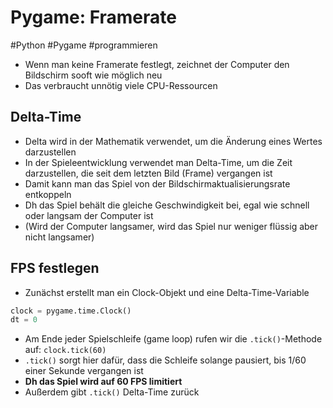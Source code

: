 # Pygame: Framerate

#Python #Pygame #programmieren

- Wenn man keine Framerate festlegt, zeichnet der Computer den Bildschirm sooft wie möglich neu
- Das verbraucht unnötig viele CPU-Ressourcen

## Delta-Time

- Delta wird in der Mathematik verwendet, um die Änderung eines Wertes darzustellen
- In der Spieleentwicklung verwendet man Delta-Time, um die Zeit darzustellen, die seit dem letzten Bild (Frame) vergangen ist
- Damit kann man das Spiel von der Bildschirmaktualisierungsrate entkoppeln
- Dh das Spiel behält die gleiche Geschwindigkeit bei, egal wie schnell oder langsam der Computer ist
- (Wird der Computer langsamer, wird das Spiel nur weniger flüssig aber nicht langsamer)

## FPS festlegen

- Zunächst erstellt man ein Clock-Objekt und eine Delta-Time-Variable

```python
clock = pygame.time.Clock()
dt = 0
```

- Am Ende jeder Spielschleife (game loop) rufen wir die `.tick()`-Methode auf: `clock.tick(60)`
- `.tick()` sorgt hier dafür, dass die Schleife solange pausiert, bis 1/60 einer Sekunde vergangen ist
- __Dh das Spiel wird auf 60 FPS limitiert__
- Außerdem gibt `.tick()` Delta-Time zurück
